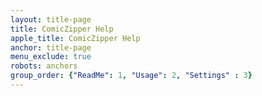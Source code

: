 ```yaml
---
layout: title-page
title: ComicZipper Help
apple_title: ComicZipper Help
anchor: title-page
menu_exclude: true
robots: anchors
group_order: {"ReadMe": 1, "Usage": 2, "Settings" : 3}
---
```

